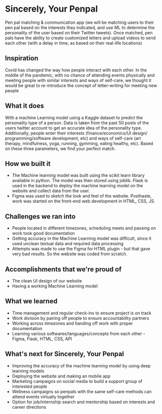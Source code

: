 # Sincerely, Your Penpal
Pen pal matching & communication app (we will be matching users to their pen pal based on the interests they indicated, and use ML to determine the personality of the user based on their Twitter tweets). Once matched, pen pals have the ability to create customized letters and upload videos to send each other (with a delay in time, as based on their real-life locations)

## Inspiration
Covid has changed the way how people interact with each other. In the middle of the pandemic, with no chance of attending events physically and meeting people with similar interests and ways of self-care, we thought it would be great to re-introduce the concept of letter-writing for meeting new people

## What it does
With a machine Learning model using a Kaggle dataset to predict the personality type of a person. Data is taken from the past 50 posts of the users twitter account to get an accurate idea of the personality type. Additionally, people enter their interests (finance/economics/UI design/ programming/software development, etc) and ways of self-care (art therapy, mindfulness, yoga, running, gymming, eating healthy, etc). Based on these three parameters, we find your perfect match.

## How we built it
* The Machine learning model was built using the scikit learn library available in python. The model was then stored using joblib. Flask is used in the backend to deploy the machine learning model on the website and collect data from the user.
* Figma was used to sketch the look and feel of the website. Posthaste, work was started on the front-end web development in HTML, CSS, JS.

## Challenges we ran into
* People located in different timezones, scheduling meets and passing on work took good documentation
* Getting accuracy in the Machine Learning model was difficult, since it used unclean textual data and required data processing
* Attempts was made to use the Figma for HTML plugin - but that gave very bad results. So the website was coded from scratch.

## Accomplishments that we're proud of
* The clean UI design of our website
* Having a working Machine Learning model


## What we learned
* Time management and regular check-ins to ensure project is on track
* Work division by pairing off people to ensure accountability partners
* Working across timezones and handing off work with proper documentation
* Learning various softwares/languages/concepts from each other - Figma, Flask, HTML, CSS, API


## What's next for Sincerely, Your Penpal
* Improving the accuracy of the machine learning model by using deep learning models
* Deploying the website and making an mobile app
* Marketing campaigns on social media to build a support group of interested people 
* Wellness campaigns so penpals with the same self-care methods can attend events virtually together
* Option for job/internship search and mentorship based on interests and career directions 

